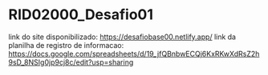 # RID02000_Desafio01

link do site disponibilizado:  https://desafiobase00.netlify.app/
link da planilha de registro de informacao:   https://docs.google.com/spreadsheets/d/19_jfQBnbwECQj6KxRKwXdRsZ2h9sD_8NSIg0jp9cj8c/edit?usp=sharing
